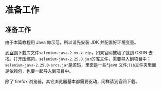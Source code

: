 # 准备工作

## 准备工作

由于本篇教程用 Java 做示范，所以请先安装 JDK 并配置好环境变量。

到[官网](http://docs.seleniumhq.org/download/)下载库文件`selenium-java-2.xx.x.zip`，如果官网被墙了就到 CSDN 去找。打开压缩包，`selenium-java-2.25.0.jar`的库文件，需要导入到项目中；`selenium-java-2.25.0-srcs.jar`是源码，里面是一些*.java 文件;`lib`文件夹里面是依赖包，也要一起导入到项目中。

除了 firefox 浏览器，其它浏览器基本都需要驱动，同样请到官网下载。
